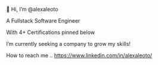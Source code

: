 👋 Hi, I’m @alexaleoto

A Fullstack Software Engineer 

With 4+ Certifications pinned below

I’m currently seeking a company to grow my skills!

How to reach me .. https://www.linkedin.com/in/alexaleoto/ 
 
<!---
alexaleoto/alexaleoto is a ✨ special ✨ repository because its `README.md` (this file) appears on your GitHub profile.
You can click the Preview link to take a look at your changes.
--->
